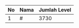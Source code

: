 | No | Nama            | Jumlah Level |
|----|-----------------|--------------|
| 1  | #    |    3730        |
